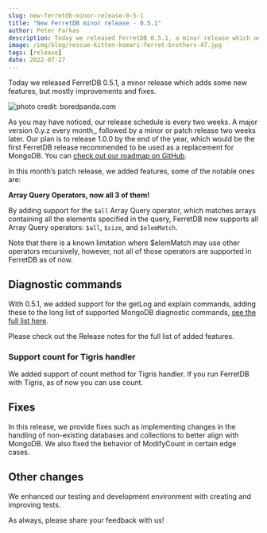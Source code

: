 ```yaml
---
slug: new-ferretdb-minor-release-0-5-1
title: "New FerretDB minor release - 0.5.1"
author: Peter Farkas
description: Today we released FerretDB 0.5.1, a minor release which adds some new features, but mostly improvements and fixes.
image: /img/blog/rescue-kitten-komari-ferret-brothers-47.jpg
tags: [release]
date: 2022-07-27
---
```


Today we released FerretDB 0.5.1, a minor release which adds some new features, but mostly improvements and fixes.

![photo credit: boredpanda.com](/img/blog/rescue-kitten-komari-ferret-brothers-47.jpg)

<!--truncate-->

As you may have noticed, our release schedule is every two weeks.
A major version 0.y.z every month,, followed by a minor or patch release two weeks later.
Our plan is to release 1.0.0 by the end of the year, which would be the first FerretDB release recommended to be used as a replacement for MongoDB.
You can [check out our roadmap on GitHub](http://www.github.com/orgs/FerretDB/projects/2).

In this month’s patch release, we added features, some of the notable ones are:

**Array Query Operators, now all 3 of them!**

By adding support for the `$all` Array Query operator, which matches arrays containing all the elements specified in the query, FerretDB now supports all Array Query operators: `$all`, `$size`, and `$elemMatch`.

Note that there is a known limitation where $elemMatch may use other operators recursively, however, not all of those operators are supported in FerretDB as of now.

## Diagnostic commands

With 0.5.1, we added support for the getLog and explain commands, adding these to the long list of supported MongoDB diagnostic commands, [see the full list here](https://github.com/FerretDB/FerretDB/issues/228).

Please check out the Release notes for the full list of added features.

### Support count for Tigris handler

We added support of count method for Tigris handler.
If you run FerretDB with Tigris, as of now you can use count.

## Fixes

In this release, we provide fixes such as implementing changes in the handling of non-existing databases and collections to better align with MongoDB.
We also fixed the behavior of ModifyCount in certain edge cases.

## Other changes

We enhanced our testing and development environment with creating and improving tests.

As always, please share your feedback with us!
